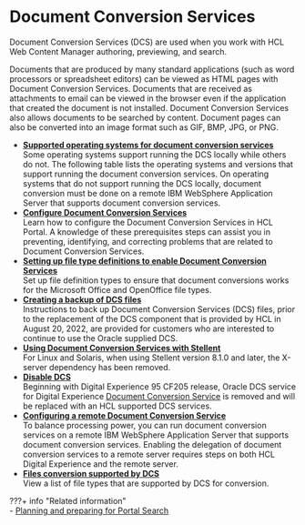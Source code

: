 # Document Conversion Services

Document Conversion Services (DCS) are used when you work with HCL Web Content Manager authoring, previewing, and search.

Documents that are produced by many standard applications \(such as word processors or spreadsheet editors\) can be viewed as HTML pages with Document Conversion Services. Documents that are received as attachments to email can be viewed in the browser even if the application that created the document is not installed. Document Conversion Services also allows documents to be searched by content. Document pages can also be converted into an image format such as GIF, BMP, JPG, or PNG.

-   **[Supported operating systems for document conversion services](/dcs_platform.md)**  
Some operating systems support running the DCS locally while others do not. The following table lists the operating systems and versions that support running the document conversion services. On operating systems that do not support running the DCS locally, document conversion must be done on a remote IBM WebSphere Application Server that supports document conversion services.
-   **[Configure Document Conversion Services](/configuration/index.md)**  
Learn how to configure the Document Conversion Services in HCL Portal. A knowledge of these prerequisites steps can assist you in preventing, identifying, and correcting problems that are related to Document Conversion Services.
-   **[Setting up file type definitions to enable Document Conversion Services](/dcs_filetypedef.md)**  
Set up file definition types to ensure that document conversions works for the Microsoft Office and OpenOffice file types.
-   **[Creating a backup of DCS files](/dcs_backup.md)**  
Instructions to back up Document Conversion Services \(DCS\) files, prior to the replacement of the DCS component that is provided by HCL in August 20, 2022, are provided for customers who are interested to continue to use the Oracle supplied DCS.
-   **[Using Document Conversion Services with Stellent](/dcs_stellent.md)**  
For Linux and Solaris, when using Stellent version 8.1.0 and later, the X-server dependency has been removed.
-   **[Disable DCS](/disable_3rdparty_dcs.md)**  
Beginning with Digital Experience 95 CF205 release, Oracle DCS service for Digital Experience [Document Conversion Service](/index.md) is removed and will be replaced with an HCL supported DCS services.
-   **[Configuring a remote Document Conversion Service](/dcs_remote.md)**  
To balance processing power, you can run document conversion services on a remote IBM WebSphere Application Server that supports document conversion services. Enabling the delegation of document conversion services to a remote server requires steps on both HCL Digital Experience and the remote server.
-   **[Files conversion supported by DCS](/dcs_view_html.md)**  
View a list of file types that are supported by DCS for conversion.


???+ info "Related information"  
    - [Planning and preparing for Portal Search](../../build_sites/search/planning_portal_search/index.md)

